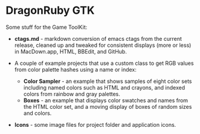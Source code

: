 # DragonRuby GTK

Some stuff for the Game ToolKit:

- **ctags.md** - markdown conversion of emacs ctags from the current release, cleaned up and tweaked for consistent displays (more or less) in MacDown.app, HTML, BBEdit, and GitHub.

- A couple of example projects that use a custom class to get RGB values from color palette hashes using a name or index:
    - **Color Sampler** - an example that shows samples of eight color sets including named colors such as HTML and crayons, and indexed colors from rainbow and gray palettes.
    - **Boxes** - an example that displays color swatches and names from the HTML color set, and a moving display of boxes of random sizes and colors.

- **Icons** - some image files for project folder and application icons.